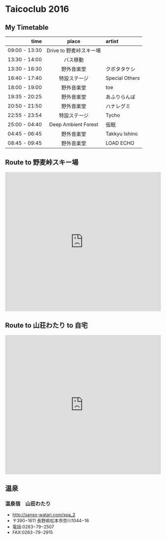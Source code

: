 # Taicoclub 2016

## My Timetable

| time          | place                 | artist          |
| ------------: | :-------------------: | :-------------- |
| 09:00 - 13:30 | Drive to 野麦峠スキー場 |                 |
| 13:30 - 14:00 | バス移動               |                 |
| 13:30 - 16:30 | 野外音楽堂              | クボタタケシ    |
| 16:40 - 17:40 | 特設ステージ            | Special Others  |
| 18:00 - 19:00 | 野外音楽堂              | toe             |
| 19:35 - 20:25 | 野外音楽堂              | あふりらんぼ    |
| 20:50 - 21:50 | 野外音楽堂              | ハナレグミ      |
| 22:55 - 23:54 | 特設ステージ          | Tycho           |
| 25:00 - 04:40 | Deep Ambient Forest   | 仮眠           |
| 04:45 - 06:45 | 野外音楽堂              | Takkyu Ishino   |
| 08:45 - 09:45 | 野外音楽堂              | LOAD ECHO       |

## Route to 野麦峠スキー場

<iframe src="https://www.google.com/maps/embed?pb=!1m28!1m12!1m3!1d825503.940534369!2d138.139383580251!3d36.07825539817006!2m3!1f0!2f0!3f0!3m2!1i1024!2i768!4f13.1!4m13!3e6!4m5!1s0x60188ad7c10004f3%3A0xefdce85f4ab463d2!2z5pel5pysLCDmnbHkuqzpg73nm67pu5LljLrnm67pu5LmnKznlLrvvJXkuIHnm67vvJHvvJbiiJLvvJk!3m2!1d35.621704199999996!2d139.6999272!4m5!1s0x601d22f01d5309ef%3A0x7bfbbcb1959063e0!2z44CSMzk5LTYyMDMgTmFnYW5vIFByZWZlY3R1cmUsIEtpc28gRGlzdHJpY3QsIEtpc28sIE9naXNvIOmHjum6puWzoOOCueOCreODvOWgtCDjgJIzOTktNjIwMw!3m2!1d36.0468097!2d137.7347974!5e0!3m2!1sja!2sjp!4v1464583521086" width="100%" height="450" frameborder="0" style="border:0" allowfullscreen></iframe>

## Route to 山荘わたり to 自宅

<iframe src="https://www.google.com/maps/embed?pb=!1m34!1m12!1m3!1d827812.1803338027!2d138.14568628841576!3d35.85779741791878!2m3!1f0!2f0!3f0!3m2!1i1024!2i768!4f13.1!4m19!3e0!4m5!1s0x601d233c41784afb%3A0x69c1cb71ea38f54!2z44CSMzkwLTE2MTEg6ZW36YeO55yM5p2-5pys5biC5aWI5bed77yR77yR77yX77yT4oiS77yR77yTIOmHjum6puWzoOOCueOCreODvOWgtA!3m2!1d36.048733999999996!2d137.711037!4m5!1s0x601d2346db1f74fb%3A0xdf1428dc25ef5fda!2z44CSMzkwLTE2MTEg6ZW36YeO55yM5p2-5pys5biC5aWI5bed77yR77yQ77yU77yU4oiS77yR77yW!3m2!1d36.0465944!2d137.70163639999998!4m5!1s0x60188ad7c10004f3%3A0xefdce85f4ab463d2!2z5pel5pysLCDmnbHkuqzpg73nm67pu5LljLrnm67pu5LmnKznlLrvvJXkuIHnm67vvJHvvJbiiJLvvJk!3m2!1d35.621704199999996!2d139.6999272!5e0!3m2!1sja!2sjp!4v1464584213740" width="100%" height="450" frameborder="0" style="border:0" allowfullscreen></iframe>

## 温泉

### 温泉宿　山荘わたり

- http://sanso-watari.com/spa_2
- 〒390−1611 長野県松本市奈川1044−16
- 電話:0263−79−2507
- FAX:0263−79−2915
